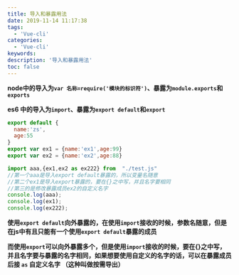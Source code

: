 ```yaml
---
title: 导入和暴露用法
date: 2019-11-14 11:17:38
tags:
  - 'Vue-cli'
categories:
  - 'Vue-cli'
keywords:
description: '导入和暴露用法'
toc: false
---
```



**node中的导入为`var 名称=require('模块的标识符')`、暴露为`module.exports`和`exports`**

**es6 中的导入为`import`、暴露为`export default`和`export`**

``` js
export default {
  name:'zs',
  age:55
}
export var ex1 = {name:'ex1',age:99}
export var ex2 = {name:'ex2',age:88}
```

``` js
import aaa,{ex1,ex2 as ex222} from  "./test.js"
//第一个aaa是导入export default暴露的，所以变量名随意
//第二个ex1是导入export暴露的，要在{}之中写，并且名字要相同
//第三的是修改暴露成员ex2的自定义名字
console.log(aaa);
console.log(ex1);
console.log(ex222);
```

**使用`export default`向外暴露的，在使用`import`接收的时候，参数名随意，但是在js中有且只能有一个使用`export default`暴露的成员**

**而使用`export`可以向外暴露多个，但是使用`import`接收的时候，要在{}之中写，并且名字要与暴露的名字相同，如果想要使用自定义的名字的话，可以在暴露成员后接 `as` 自定义名字  （这种叫做按需导出）**

